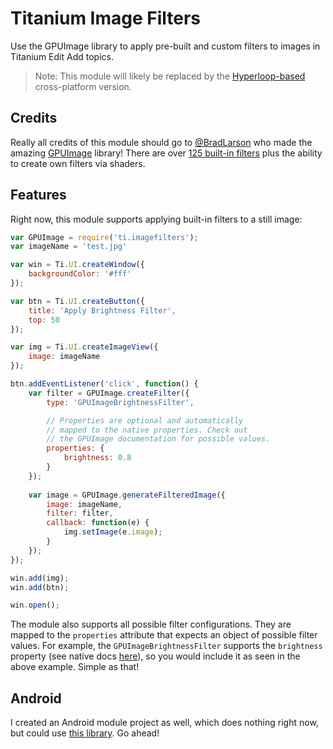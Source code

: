 # Titanium Image Filters

Use the GPUImage library to apply pre-built and custom filters to images in Titanium Edit
Add topics.

> Note: This module will likely be replaced by the [Hyperloop-based](https://github.com/hyperloop-modules/titanium-image-filters) cross-platform version.

## Credits

Really all credits of this module should go to [@BradLarson](https://github.com/BradLarson) who made the
amazing [GPUImage](https://github.com/BradLarson/GPUImage) library! There are over [125 built-in filters](https://github.com/BradLarson/GPUImage#built-in-filters)
plus the ability to create own filters via shaders.

## Features

Right now, this module supports applying built-in filters to a still image:
```js
var GPUImage = require('ti.imagefilters');
var imageName = 'test.jpg'

var win = Ti.UI.createWindow({
    backgroundColor: '#fff'
});

var btn = Ti.UI.createButton({
    title: 'Apply Brightness Filter',
    top: 50
});

var img = Ti.UI.createImageView({
    image: imageName
});

btn.addEventListener('click', function() {
    var filter = GPUImage.createFilter({
        type: 'GPUImageBrightnessFilter',

        // Properties are optional and automatically
        // mapped to the native properties. Check out
        // the GPUImage documentation for possible values.
        properties: {
            brightness: 0.8
        }
    });
    
    var image = GPUImage.generateFilteredImage({
        image: imageName,
        filter: filter,
        callback: function(e) {
            img.setImage(e.image);
        }
    });
});

win.add(img);
win.add(btn);

win.open();
```
The module also supports all possible filter configurations. They are mapped to the `properties`
attribute that expects an object of possible filter values. For example, the `GPUImageBrightnessFilter`
supports the `brightness` property (see native docs [here](https://github.com/BradLarson/GPUImage#color-adjustments)), so you would include it as seen in
the above example. Simple as that!

## Android

I created an Android module project as well, which does nothing right now, but could use [this library](https://github.com/CyberAgent/android-gpuimage).
Go ahead!

